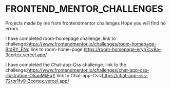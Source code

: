 # FRONTEND_MENTOR_CHALLENGES
Projects made by me from frontendmentor challenges
Hope you will find no errors


I have completed room-homepage challenge.
link to challenge:https://www.frontendmentor.io/challenges/room-homepage-BtdBY_ENq
link to room-home-page:https://room-homepage-eryh7cv8a-3cortex.vercel.app/

I have completed the Chat-app-Css challenge.
link to the challenge:https://www.frontendmentor.io/challenges/chat-app-css-illustration-O5auMkFqY
link to Chat-app-Css:https://chat-app-css-72rpr1fv9-3cortex.vercel.app/
